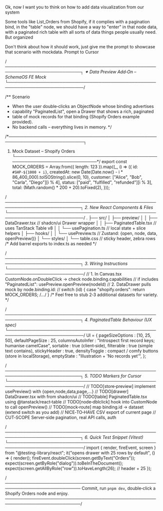 Ok, now I want you to think on how to add data visualization from our system 

Some tools like List_Orders from Shopify, if it complies with a pagination bind, in the "table" node, we should have a way to "enter" in that node data, with a paginated rich table with all sorts of data things people usually need. But organized

Don't think about how it should work, just give me the prompt to showcase that scenario with mockdata. Prompt to Cursor

/*───────────────────────────────────────────────────────────────────────────┐
  ✦ Data Preview Add‑On – SchemaOS FE Mock
 └───────────────────────────────────────────────────────────────────────────*/

/** Scenario
 * When the user double‑clicks an ObjectNode whose binding advertises
 * capability "PaginatedList", open a Drawer that shows a rich, paginated
 * table of mock records for that binding (Shopify Orders example provided).
 * No backend calls – everything lives in memory.
 */

/*───────────────────────────────────────────────────────────────────────────┐
  1. Mock Dataset – Shopify Orders
 └───────────────────────────────────────────────────────────────────────────*/
export const MOCK_ORDERS = Array.from({ length: 123 }).map((_, i) => ({
  id: `#SHP‑${1000 + i}`,
  createdAt: new Date(Date.now() - i * 86_400_000).toISOString().slice(0, 10),
  customer: ["Alice", "Bob", "Carla", "Diego"][i % 4],
  status: ["paid", "fulfilled", "refunded"][i % 3],
  total: (Math.random() * 200 + 20).toFixed(2),
}));

/*───────────────────────────────────────────────────────────────────────────┐
  2. New React Components & Files
 └───────────────────────────────────────────────────────────────────────────*/
.
├── src/
│   ├── preview/
│   │   ├── DataDrawer.tsx        // shadcn/ui Drawer wrapper
│   │   ├── PaginatedTable.tsx    // uses TanStack Table v8
│   │   └── usePagination.ts      // local state + slice helpers
│   ├── hooks/
│   │   └── usePreview.ts         // Zustand: {open, node, data, openPreview()}
│   └── styles/
│       └── table.css             // sticky header, zebra rows
/* Add barrel exports to index.ts as needed */

/*───────────────────────────────────────────────────────────────────────────┐
  3. Wiring Instructions
 └───────────────────────────────────────────────────────────────────────────*/
// 1. In Canvas.tsx CustomNode.onDoubleClick → check node.binding.capabilities
//    if includes "PaginatedList":   usePreview.openPreview(nodeId)
// 2. DataDrawer pulls mock by node.binding.id:
//    switch (id) { case "shopify.orders": return MOCK_ORDERS; /*...*/ }
/* Feel free to stub 2‑3 additional datasets for variety. */

/*───────────────────────────────────────────────────────────────────────────┐
  4. PaginatedTable Behaviour (UX spec)
 └───────────────────────────────────────────────────────────────────────────*/
UI = {
  pageSizeOptions  : [10, 25, 50],
  defaultPageSize  : 25,
  columnsAutoInfer : "Introspect first record keys; humanise camelCase",
  sortable         : true (client‑side),
  filterable       : true (simple text contains),
  stickyHeader     : true,
  densityToggle    : compact / comfy buttons (store in localStorage),
  emptyState       : "Illustration + 'No records yet'",
};

/*───────────────────────────────────────────────────────────────────────────┐
  5. TODO Markers for Cursor
 └───────────────────────────────────────────────────────────────────────────*/
// TODO[store‑preview]   implement usePreview() with {open,node,data,page,...}
// TODO[drawer]          DataDrawer.tsx with <Sheet> from shadcn/ui
// TODO[table]           PaginatedTable.tsx using @tanstack/react‑table
// TODO[node‑dblclick]   hook into CustomNode to call openPreview()
// TODO[mock‑route]      map binding.id → dataset (extend switch as you add)
// NICE‑TO‑HAVE          CSV export of current page
// CUT‑SCOPE             Server‑side pagination, real API calls, auth

/*───────────────────────────────────────────────────────────────────────────┐
  6. Quick Test Snippet (Vitest)
 └───────────────────────────────────────────────────────────────────────────*/
import { render, fireEvent, screen } from "@testing-library/react";
it("opens drawer with 25 rows by default", () => {
  render(<CanvasMockWithShopifyNode />);
  fireEvent.doubleClick(screen.getByText("Orders"));
  expect(screen.getByRole("dialog")).toBeInTheDocument();
  expect(screen.getAllByRole("row")).toHaveLength(26); // header + 25
});

/*───────────────────────────────────────────────────────────────────────────*
  Commit, run `pnpm dev`, double‑click a Shopify Orders node and enjoy.
 *───────────────────────────────────────────────────────────────────────────*/